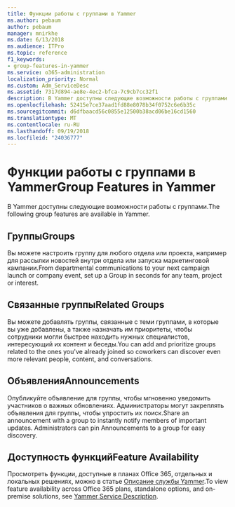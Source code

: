 ```yaml
---
title: Функции работы с группами в Yammer
ms.author: pebaum
author: pebaum
manager: mnirkhe
ms.date: 6/13/2018
ms.audience: ITPro
ms.topic: reference
f1_keywords:
- group-features-in-yammer
ms.service: o365-administration
localization_priority: Normal
ms.custom: Adm_ServiceDesc
ms.assetid: 7317d894-ae8e-4ec2-bfca-7c9cb7cc32f1
description: В Yammer доступны следующие возможности работы с группами.
ms.openlocfilehash: 52415e7ce37aad1fd88e8078b34f0752c6e6b35c
ms.sourcegitcommit: d6dfbaacd56c0855e12500b38acd06be16cd1560
ms.translationtype: MT
ms.contentlocale: ru-RU
ms.lasthandoff: 09/19/2018
ms.locfileid: "24036777"
---
```

# <a name="group-features-in-yammer"></a><span data-ttu-id="094bd-103">Функции работы с группами в Yammer</span><span class="sxs-lookup"><span data-stu-id="094bd-103">Group Features in Yammer</span></span>

<span data-ttu-id="094bd-104">В Yammer доступны следующие возможности работы с группами.</span><span class="sxs-lookup"><span data-stu-id="094bd-104">The following group features are available in Yammer.</span></span>
  
## <a name="groups"></a><span data-ttu-id="094bd-105">Группы</span><span class="sxs-lookup"><span data-stu-id="094bd-105">Groups</span></span>
<span data-ttu-id="094bd-106"><a name="bkmk_Groups"> </a></span><span class="sxs-lookup"><span data-stu-id="094bd-106"></span></span>

<span data-ttu-id="094bd-107">Вы можете настроить группу для любого отдела или проекта, например для рассылки новостей внутри отдела или запуска маркетинговой кампании.</span><span class="sxs-lookup"><span data-stu-id="094bd-107">From departmental communications to your next campaign launch or company event, set up a Group in seconds for any team, project or interest.</span></span>
  
## <a name="related-groups"></a><span data-ttu-id="094bd-108">Связанные группы</span><span class="sxs-lookup"><span data-stu-id="094bd-108">Related Groups</span></span>
<span data-ttu-id="094bd-109"><a name="bkmk_RelatedGroups"> </a></span><span class="sxs-lookup"><span data-stu-id="094bd-109"></span></span>

<span data-ttu-id="094bd-110">Вы можете добавлять группы, связанные с теми группами, в которые вы уже добавлены, а также назначать им приоритеты, чтобы сотрудники могли быстрее находить нужных специалистов, интересующий их контент и беседы.</span><span class="sxs-lookup"><span data-stu-id="094bd-110">You can add and prioritize groups related to the ones you've already joined so coworkers can discover even more relevant people, content, and conversations.</span></span>
  
## <a name="announcements"></a><span data-ttu-id="094bd-111">Объявления</span><span class="sxs-lookup"><span data-stu-id="094bd-111">Announcements</span></span>
<span data-ttu-id="094bd-112"><a name="bkmk_Announcements"> </a></span><span class="sxs-lookup"><span data-stu-id="094bd-112"></span></span>

<span data-ttu-id="094bd-p101">Опубликуйте объявление для группы, чтобы мгновенно уведомить участников о важных обновлениях. Администраторы могут закреплять объявления для группы, чтобы упростить их поиск.</span><span class="sxs-lookup"><span data-stu-id="094bd-p101">Share an announcement with a group to instantly notify members of important updates. Administrators can pin Announcements to a group for easy discovery.</span></span>
  
## <a name="feature-availability"></a><span data-ttu-id="094bd-115">Доступность функций</span><span class="sxs-lookup"><span data-stu-id="094bd-115">Feature Availability</span></span>
<span data-ttu-id="094bd-116"><a name="bkmk_Announcements"> </a></span><span class="sxs-lookup"><span data-stu-id="094bd-116"></span></span>

<span data-ttu-id="094bd-117">Просмотреть функции, доступные в планах Office 365, отдельных и локальных решениях, можно в статье [Описание службы Yammer](yammer-service-description.md).</span><span class="sxs-lookup"><span data-stu-id="094bd-117">To view feature availability across Office 365 plans, standalone options, and on-premise solutions, see [Yammer Service Description](yammer-service-description.md).</span></span>
  

